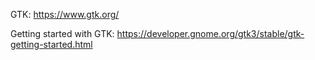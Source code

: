 GTK: https://www.gtk.org/

Getting started with GTK: https://developer.gnome.org/gtk3/stable/gtk-getting-started.html

